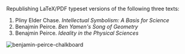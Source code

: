 
Republishing LaTeX/PDF typeset versions of the following three texts:

1. Pliny Elder Chase.  _Intellectual Symbolism: A Basis for Science_
2. Benajmin Peirce. _Ben Yamen's Song of Geometry_
3. Benajmin Peirce. _Ideality in the Physical Sciences_



![benjamin-peirce-chalkboard](https://github.com/user-attachments/assets/4824a37e-bd10-48a6-9739-6e0c80d4892a)
